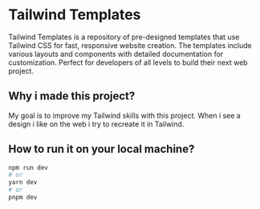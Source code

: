 # Tailwind Templates

Tailwind Templates is a repository of pre-designed templates that use Tailwind CSS for fast, responsive website creation. The templates include various layouts and components with detailed documentation for customization. Perfect for developers of all levels to build their next web project.

## Why i made this project?

My goal is to improve my Tailwind skills with this project. When i see a design i like on the web i try to recreate it in Tailwind.

## How to run it on your local machine?

```bash
npm run dev
# or
yarn dev
# or
pnpm dev
```
